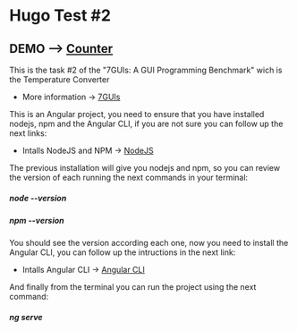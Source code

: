 # Hugo Test #2

## DEMO -->  [Counter](https://awesome-shannon-3930c2.netlify.app/)

This is the task #2 of the "7GUIs: A GUI Programming Benchmark" wich is the Temperature Converter

- More information -> [7GUIs](https://eugenkiss.github.io/7guis/)

This is an Angular project, you need to ensure that you have installed nodejs, npm and the Angular CLI, if you are not sure you can follow up the next links:

- Intalls NodeJS and NPM -> [NodeJS](https://nodejs.org/es/download/)

The previous installation will give you nodejs and npm, so you can review the version of each running the next commands in your terminal:

##### node --version

##### npm --version

You should see the version according each one, now you need to install the Angular CLI, you can follow up the intructions in the next link:

- Intalls Angular CLI -> [Angular CLI](https://www.geeksforgeeks.org/angular-cli-angular-project-setup/)

And finally from the terminal you can run the project using the next command:

##### ng serve
